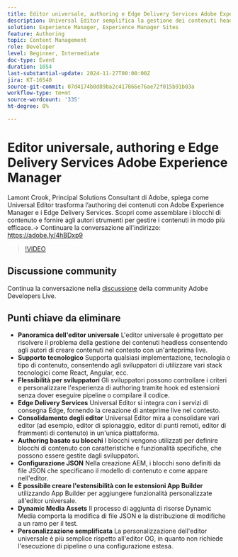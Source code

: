```yaml
---
title: Editor universale, authoring e Edge Delivery Services Adobe Experience Manager
description: Universal Editor semplifica la gestione dei contenuti headless supportando vari stack tecnologici, offrendo anteprime in tempo reale nel contesto, consolidando più editor e consentendo una facile personalizzazione tramite la configurazione JSON e le estensioni App Builder.
solution: Experience Manager, Experience Manager Sites
feature: Authoring
topic: Content Management
role: Developer
level: Beginner, Intermediate
doc-type: Event
duration: 1054
last-substantial-update: 2024-11-27T00:00:00Z
jira: KT-16540
source-git-commit: 07d4174b0d89ba2c417866e76ae72f015b91b03a
workflow-type: tm+mt
source-wordcount: '335'
ht-degree: 0%

---
```



# Editor universale, authoring e Edge Delivery Services Adobe Experience Manager

Lamont Crook, Principal Solutions Consultant di Adobe, spiega come Universal Editor trasforma l’authoring dei contenuti con Adobe Experience Manager e i Edge Delivery Services. Scopri come assemblare i blocchi di contenuto e fornire agli autori strumenti per gestire i contenuti in modo più efficace.→ Continuare la conversazione all&#39;indirizzo: https://adobe.ly/4hBDxp9

>[!VIDEO](https://video.tv.adobe.com/v/3439423/?learn=on&enablevpops)

## Discussione community

Continua la conversazione nella [discussione](https://adobe.ly/4hBDxp9) della community Adobe Developers Live.

## Punti chiave da eliminare

* **Panoramica dell&#39;editor universale** L&#39;editor universale è progettato per risolvere il problema della gestione dei contenuti headless consentendo agli autori di creare contenuti nel contesto con un&#39;anteprima live. &#x200B;
* **Supporto tecnologico** Supporta qualsiasi implementazione, tecnologia o tipo di contenuto, consentendo agli sviluppatori di utilizzare vari stack tecnologici come React, Angular, ecc. &#x200B;
* **Flessibilità per sviluppatori** Gli sviluppatori possono controllare i criteri e personalizzare l&#39;esperienza di authoring tramite hook ed estensioni senza dover eseguire pipeline o compilare il codice. &#x200B;
* **Edge Delivery Services** Universal Editor si integra con i servizi di consegna Edge, fornendo la creazione di anteprime live nel contesto. &#x200B;
* **Consolidamento degli editor** Universal Editor mira a consolidare vari editor (ad esempio, editor di spionaggio, editor di punti remoti, editor di frammenti di contenuto) in un&#39;unica piattaforma. &#x200B;
* **Authoring basato su blocchi** I blocchi vengono utilizzati per definire blocchi di contenuto con caratteristiche e funzionalità specifiche, che possono essere gestite dagli sviluppatori. &#x200B;
* **Configurazione JSON** Nella creazione AEM, i blocchi sono definiti da file JSON che specificano il modello di contenuto e come appare nell&#39;editor. &#x200B;
* **È possibile creare l&#39;estensibilità con le estensioni App Builder** utilizzando App Builder per aggiungere funzionalità personalizzate all&#39;editor universale. &#x200B;
* **Dynamic Media Assets** Il processo di aggiunta di risorse Dynamic Media comporta la modifica di file JSON e la distribuzione di modifiche a un ramo per il test.
* **Personalizzazione semplificata** La personalizzazione dell&#39;editor universale è più semplice rispetto all&#39;editor OG, in quanto non richiede l&#39;esecuzione di pipeline o una configurazione estesa. &#x200B;

